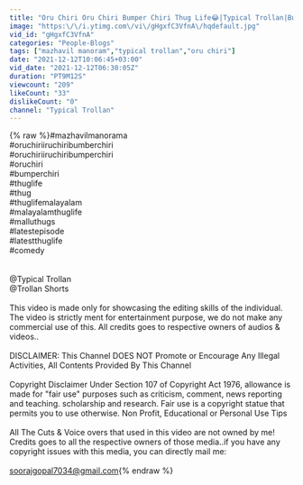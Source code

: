 ```yaml
---
title: "Oru Chiri Oru Chiri Bumper Chiri Thug Life😂|Typical Trollan|Bumper Chiri Thug Life🤣|Mallu Thugs😜|"
image: "https:\/\/i.ytimg.com\/vi\/gHgxfC3VfnA\/hqdefault.jpg"
vid_id: "gHgxfC3VfnA"
categories: "People-Blogs"
tags: ["mazhavil manoram","typical trollan","oru chiri"]
date: "2021-12-12T10:06:45+03:00"
vid_date: "2021-12-12T06:30:05Z"
duration: "PT9M12S"
viewcount: "209"
likeCount: "33"
dislikeCount: "0"
channel: "Typical Trollan"
---
```

{% raw %}#mazhavilmanorama <br />#oruchiriiruchiribumberchiri <br />#oruchiriiruchiribumperchiri <br />#oruchiri <br />#bumperchiri <br />#thuglife <br />#thug <br />#thuglifemalayalam <br />#malayalamthuglife <br />#malluthugs <br />#latestepisode <br />#latestthuglife <br />#comedy <br /><br /><br />@Typical Trollan <br />@Trollan Shorts<br /><br />This video is made only for showcasing the editing skills of the individual. The video is strictly ment for entertainment purpose, we do not make any commercial use of this. All credits goes to respective owners of audios &amp; videos..<br /><br />DISCLAIMER: This Channel DOES NOT Promote or Encourage Any Illegal Activities, All Contents Provided By This Channel<br /><br />Copyright Disclaimer Under Section 107 of Copyright Act 1976, allowance is made for &quot;fair use&quot; purposes such as criticism, comment, news reporting and teaching. scholarship and research. Fair use is a copyright statue that permits you to use otherwise. Non Profit, Educational or Personal Use Tips<br /><br />All The Cuts &amp; Voice overs that used in this video are not owned by me! Credits goes to all the respective owners of those media..if you have any copyright issues with this media, you can directly mail me:<br /><br />soorajgopal7034@gmail.com{% endraw %}
